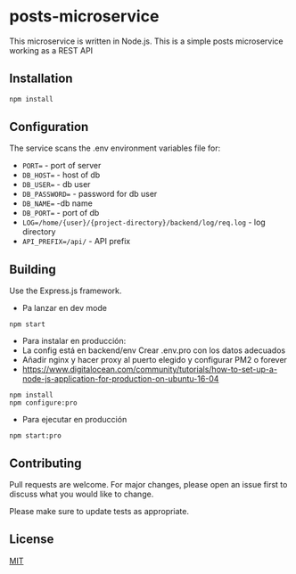 # posts-microservice

This microservice is written in Node.js. 
This is a simple posts microservice working as a REST API

## Installation

```bash
npm install
```

## Configuration

The service scans the .env environment variables file for:
- `PORT=` - port of server
- `DB_HOST=` - host of db
- `DB_USER=` - db user
- `DB_PASSWORD=` - password for db user
- `DB_NAME=` -db name
- `DB_PORT=` - port of db
- `LOG=/home/{user}/{project-directory}/backend/log/req.log` - log directory
- `API_PREFIX=/api/` - API prefix


## Building

Use the Express.js framework.

- Pa lanzar en dev mode

```
npm start
```

- Para instalar en producción:
- La config está en backend/env Crear .env.pro con los datos adecuados
- Añadir nginx y hacer proxy al puerto elegido y configurar PM2 o forever
- https://www.digitalocean.com/community/tutorials/how-to-set-up-a-node-js-application-for-production-on-ubuntu-16-04
```
npm install
npm configure:pro
```
    
- Para ejecutar en producción
```
npm start:pro
```

## Contributing
Pull requests are welcome. For major changes, please open an issue first to discuss what you would like to change.

Please make sure to update tests as appropriate.

## License
[MIT](https://choosealicense.com/licenses/mit/)